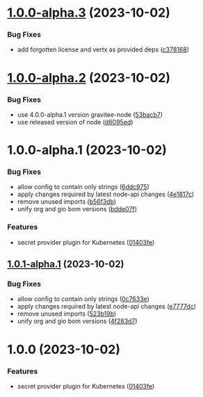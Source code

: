 # [1.0.0-alpha.3](https://github.com/gravitee-io/gravitee-secret-provider-kubernetes/compare/1.0.0-alpha.2...1.0.0-alpha.3) (2023-10-02)


### Bug Fixes

* add forgotten license and vertx as provided deps ([c378168](https://github.com/gravitee-io/gravitee-secret-provider-kubernetes/commit/c378168ba948dfa3944ba6ce4f041f8a22385492))

# [1.0.0-alpha.2](https://github.com/gravitee-io/gravitee-secret-provider-kubernetes/compare/1.0.0-alpha.1...1.0.0-alpha.2) (2023-10-02)


### Bug Fixes

* use 4.0.0-alpha.1 version gravitee-node ([53bacb7](https://github.com/gravitee-io/gravitee-secret-provider-kubernetes/commit/53bacb7b9a333ce5de1f5ec3d5b65b7f17b95104))
* use released version of node ([d6095ed](https://github.com/gravitee-io/gravitee-secret-provider-kubernetes/commit/d6095ed41031037d2e4cb53837473d6fe240cace))

# 1.0.0-alpha.1 (2023-10-02)


### Bug Fixes

* allow config to contain only strings ([6ddc975](https://github.com/gravitee-io/gravitee-secret-provider-kubernetes/commit/6ddc975bb3149ed23c1a22e271d167cc3d3f13e4))
* apply changes required by latest node-api changes ([4e1817c](https://github.com/gravitee-io/gravitee-secret-provider-kubernetes/commit/4e1817cc5b381b28af86ea3f023b1578717bad83))
* remove unused imports ([b56f3db](https://github.com/gravitee-io/gravitee-secret-provider-kubernetes/commit/b56f3db420c7d7e823fa23333468123da9afacda))
* unify org and gio bom versions ([bdde07f](https://github.com/gravitee-io/gravitee-secret-provider-kubernetes/commit/bdde07fdf0e095c07b743db924b674f37d613308))


### Features

* secret provider plugin for Kubernetes ([01403fe](https://github.com/gravitee-io/gravitee-secret-provider-kubernetes/commit/01403fe0610a6adbd4956796511fbfaecdd2411f))

## [1.0.1-alpha.1](https://github.com/gravitee-io/gravitee-secret-provider-kubernetes/compare/1.0.0...1.0.1-alpha.1) (2023-10-02)


### Bug Fixes

* allow config to contain only strings ([0c7633e](https://github.com/gravitee-io/gravitee-secret-provider-kubernetes/commit/0c7633eb265fa661a9c0cf9070cea397b3596d60))
* apply changes required by latest node-api changes ([e7777dc](https://github.com/gravitee-io/gravitee-secret-provider-kubernetes/commit/e7777dcb7cce66e7fcb56527f4a3e388b9d4dfcf))
* remove unused imports ([523b19b](https://github.com/gravitee-io/gravitee-secret-provider-kubernetes/commit/523b19bf82e134df7509d046483c429691735baf))
* unify org and gio bom versions ([4f283d7](https://github.com/gravitee-io/gravitee-secret-provider-kubernetes/commit/4f283d72c765ed313536e68bf92da6ae768c65df))

# 1.0.0 (2023-10-02)


### Features

* secret provider plugin for Kubernetes ([01403fe](https://github.com/gravitee-io/gravitee-secret-provider-kubernetes/commit/01403fe0610a6adbd4956796511fbfaecdd2411f))
